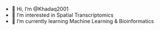 - 👋 Hi, I’m @Khadaq2001
- 👀 I’m interested in Spatial Transcriptomics
- 🌱 I’m currently learning Machine Learning & Bioinformatics


<!---
Khadaq2001/Khadaq2001 is a ✨ special ✨ repository because its `README.md` (this file) appears on your GitHub profile.
You can click the Preview link to take a look at your changes.
--->
